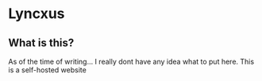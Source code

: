 # Lyncxus

## What is this?

As of the time of writing... I really dont have any idea
what to put here. This is a self-hosted website
